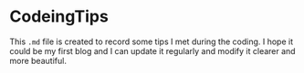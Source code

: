 # CodeingTips
This `.md` file is created to record some tips I met during the coding. I hope it could be my first blog and I can update it regularly and modify it clearer and more beautiful.

